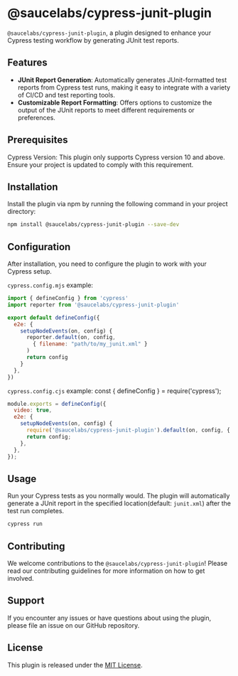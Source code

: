 # @saucelabs/cypress-junit-plugin

`@saucelabs/cypress-junit-plugin`, a plugin designed to enhance your Cypress testing workflow by generating JUnit test reports.

## Features

- **JUnit Report Generation**: Automatically generates JUnit-formatted test reports from Cypress test runs, making it easy to integrate with a variety of CI/CD and test reporting tools.
- **Customizable Report Formatting**: Offers options to customize the output of the JUnit reports to meet different requirements or preferences.

## Prerequisites

Cypress Version: This plugin only supports Cypress version 10 and above. Ensure your project is updated to comply with this requirement.

## Installation

Install the plugin via npm by running the following command in your project directory:

```bash
npm install @saucelabs/cypress-junit-plugin --save-dev
```

## Configuration

After installation, you need to configure the plugin to work with your Cypress setup.

`cypress.config.mjs` example:

```javascript
import { defineConfig } from 'cypress'
import reporter from '@saucelabs/cypress-junit-plugin'

export default defineConfig({
  e2e: {
    setupNodeEvents(on, config) {
      reporter.default(on, config,
        { filename: "path/to/my_junit.xml" }
      )
      return config
    }
  },
})
```

`cypress.config.cjs` example:
const { defineConfig } = require('cypress');

```javascript
module.exports = defineConfig({
  video: true,
  e2e: {
    setupNodeEvents(on, config) {
      require('@saucelabs/cypress-junit-plugin').default(on, config, { filename: 'path/to/my_junit.xml' });
      return config;
    },
  },
});
```

## Usage

Run your Cypress tests as you normally would. The plugin will automatically generate a JUnit report in the specified location(default: `junit.xml`) after the test run completes.

```bash
cypress run
```

## Contributing

We welcome contributions to the `@saucelabs/cypress-junit-plugin`! Please read our contributing guidelines for more information on how to get involved.

## Support

If you encounter any issues or have questions about using the plugin, please file an issue on our GitHub repository.

## License

This plugin is released under the [MIT License](LICENSE).
